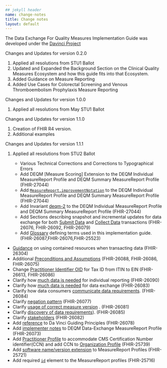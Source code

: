 ```yaml
---
## jekyll header
name: change-notes
title: Change notes
layout: default
---
```


The Data Exchange For Quality Measures Implementation Guide was developed under the  [Davinci Project](#)


Changes and Updates for version 0.2.0

1. Applied all resolutions from STU1 Ballot
1. Updated and Expanded the Background Section on the Clinical Quality Measures Ecosystem and how this guide fits into that Ecosystem.
1. Added Guidance on Measure Reporting
1. Added Use Cases for Colorectal Screening and Venous Thromboembolism Prophylaxis Measure Reporting

Changes and Updates for version 1.0.0

1. Applied all resolutions from May STU1 Ballot

Changes and Updates for version 1.1.0

1. Creation of FHIR R4 version.
1. Additional examples

Changes and Updates for version 1.1.1

1. Applied all resolutions from STU2 Ballot

   - Various Technical Corrections and Corrections to Typographical Errors
   - Add DEQM [Measure Scoring] Extension to the DEQM Individual MeasureReport Profile and DEQM Summary MeasureReport Profile (FHIR-27044)
   - Add [`MeasureReport.improvementNotation`](StructureDefinition-indv-measurereport-deqm-definitions.html#MeasureReport.improvementNotation) to the DEQM Individual MeasureReport Profile and DEQM Summary MeasureReport Profile (FHIR-27044)
   - Add Invariant [deqm-2](StructureDefinition-indv-measurereport-deqm-definitions.html#MeasureReport) to the DEQM Individual MeasureReport Profile and DEQM Summary MeasureReport Profile (FHIR-27044)
   - Add Sections describing snapshot and incremental updates for data exchange for both [Submit Data](datax.html#submit_updates) and [Collect Data](datax.html#colect_updates) transactions (FHIR-26076, FHIR-26092, FHIR-26079)
   - Add [Glossary](index.html#glossary) defining terms used in this implementation guide. (FHIR-26087,FHIR-26076,FHIR-25523)
  - [Guidance](guidance.html#using-contained-resources-in-the-response-transaction) on using contained resources when transacting data (FHIR-26304)
  - Additional [Preconditions and Assumptions](guidance.html#preconditions-and-assumptions) (FHIR-26088, FHIR-26086, FHIR-26075)
  - Change [Practitioner Identifier OID](StructureDefinition-organization-deqm-definitions.html#Organization.identifier:ein) for Tax ID from ITIN to EIN (FHIR-26613, FHIR-26086)
  - Clarify how [much data is needed](indv-reporting.html#how-much-data-should-be-sent) for individual reporting (FHIR-26090)
  - Clarify how [much data is needed](datax.html#data-exchange) for data exchange (FHIR-26083)
  -  Clarify how data consumers [communicate data requirements](datax.html#collect-data ). (FHIR-26084)
  - Clarify [negation pattern](guidance.html#negation-patterns-for-quality-measures) (FHIR-26077)
  - Clarify [usage of correct measure version](datax.html#data-exchange) . (FHIR-26081)
  - Clarify [discovery of data requirements](datax.html#gather-data-requirements-from-consumer)). (FHIR-26085)
  - Clarify [stakeholders](datax.html#data-exchange) (FHIR-26082)
  - Add [reference](#introduction) to Da Vinci Guiding Principles (FHIR-26078)
  - Add [implementer notes](StructureDefinition-datax-measurereport-deqm.html#structuredefinition-datax-measurereport-deqm) to  DEQM Data-Exchange MeasureReport Profile  (FHIR-26073)
  - Add [Practitioner Profile](StructureDefinition-practitioner-deqm.html) to accommodate CMS Certification Number identifier(CCN) and add CCN to [Organization Profile](StructureDefinition-organization-deqm.html) (FHIR-25739)
  - Add [software name/version extension](StructureDefinition-indv-measurereport-deqm-definitions.html#MeasureReport.extension:vendor) to MeasureReport Profiles (FHIR-25721)
  - Add required [`id`](StructureDefinition-summary-measurereport-deqm-definitions.html#MeasureReport.group.population.code) element to the MeasureReport profiles (FHIR-25716)
